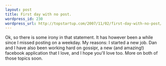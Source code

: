 ```yaml
--- 
layout: post
title: First day with no post.
wordpress_id: 230
wordpress_url: http://topstartup.com/2007/11/02/first-day-with-no-post/
---
```

Ok, so there is some irony in that statement. It has however been a while since I missed posting on a weekday. My reasons: I started a new job. Dan and I have also been working hard on gossipr, a new (and amazing!) facebook application that I love, and I hope you'll love too. More on both of those topics soon.
